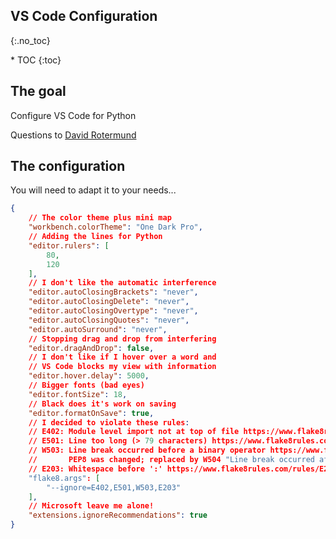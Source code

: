 ## VS Code Configuration
{:.no_toc}

<nav markdown="1" class="toc-class">
* TOC
{:toc}
</nav>

## The goal

Configure VS Code for Python

Questions to [David Rotermund](mailto:davrot@uni-bremen.de)

## The configuration 

You will need to adapt it to your needs...

```json
{
    // The color theme plus mini map
    "workbench.colorTheme": "One Dark Pro",
    // Adding the lines for Python 
    "editor.rulers": [
        80,
        120
    ],
    // I don't like the automatic interference 
    "editor.autoClosingBrackets": "never",
    "editor.autoClosingDelete": "never",
    "editor.autoClosingOvertype": "never",
    "editor.autoClosingQuotes": "never",
    "editor.autoSurround": "never",
    // Stopping drag and drop from interfering 
    "editor.dragAndDrop": false,
    // I don't like if I hover over a word and 
    // VS Code blocks my view with information
    "editor.hover.delay": 5000,
    // Bigger fonts (bad eyes)
    "editor.fontSize": 18,
    // Black does it's work on saving
    "editor.formatOnSave": true,
    // I decided to violate these rules:
    // E402: Module level import not at top of file https://www.flake8rules.com/rules/E402.html
    // E501: Line too long (> 79 characters) https://www.flake8rules.com/rules/E501.html
    // W503: Line break occurred before a binary operator https://www.flake8rules.com/rules/W503.html
    //       PEP8 was changed; replaced by W504 "Line break occurred after a binary operator https://www.flake8rules.com/rules/W504.html"
    // E203: Whitespace before ':' https://www.flake8rules.com/rules/E203.html Black wants this really badly!
    "flake8.args": [
        "--ignore=E402,E501,W503,E203"
    ],
    // Microsoft leave me alone! 
    "extensions.ignoreRecommendations": true
}
```
